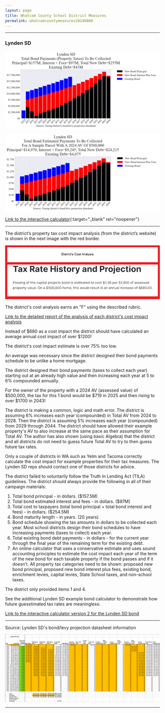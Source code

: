 ```yaml
---
layout: page
title: Whatcom County School District Measures
permalink: whatcomcountymeasures20240806
---
```


___

### Lynden SD

![Lynden SD bond totals chart](pagesManual/LeviesReport/20240806/Lynden.png "Lynden SD bond totals chart")

![Lynden SD bond example parcel chart](pagesManual/LeviesReport/20240806/LyndenParcel.png "Lynden SD bond example parcel chart")

[Link to the interactive calculator](calculator_lynden_20240806_enhanced){:target="_blank" rel="noopener"}

___

The district’s property tax cost impact analysis (from the district’s website) is shown in the next image with the red border.

![Lynden SD's Cost Analysis](pagesManual/LeviesReport/20240806/LyndenSDWhatcomCountyDistrictCostAnalysis2.png "Lynden SD's Cost Analysis")

The district's cost analysis earns an "F" using the described rubric.

[Link to the detailed report of the analysis of each district's cost impact analysis](report_analysis_of_districts_cost_analyses_20240806)

Instead of $680 as a cost impact the district should have calculated an average annual cost impact of over $1200!

The district's cost impact estimate is over 75% too low.

An average was necessary since the district designed their bond payments schedule to be unlike a home mortgage. 

The district designed their bond payments (taxes to collect each year) starting out at an already high value and then increasing each year at 5 to 6% compounded annually.

For the owner of the property with a 2024 AV (assessed value) of $500,000, the tax for this 1 bond would be $719 in 2025 and then rising to over $1700 in 2043!

The district is making a common, logic and math error. The district is assuming 6% increases each year (compounded) in Total AV from 2024 to 2028. Then the district is assuming 5% increases each year (compounded) 
from 2029 through 2044. The district should have allowed their example property's AV to also increase at the same pace as their assumption for Total AV. 
The author has also shown (using basic Algebra) that the district and all districts do not need to guess future Total AV to try to then guess future tax rates.

Only a couple of districts in WA such as Yelm and Tacoma correctly calculate the cost impact for example properties for their tax measures. The Lynden SD reps should contact one of those districts for advice.

The district failed to voluntarily follow the Truth In Lending Act (TILA) guidelines. The district should always provide the following in all of their campaign materials:

1. Total bond principal - in dollars. ($157.5M)
2. Total bond estimated interest and fees - in dollars. ($97M)
3. Total cost to taxpayers (total bond principal + total bond interest and fees) - in dollars. ($254.5M)
4. Bond maturity length - in years. (20 years)
5. Bond schedule showing the tax amounts in dollars to be collected each year. Most school districts design their bond schedules to have increasing payments (taxes to collect) each year.
6. Total existing bond debt payments - in dollars - for the current year through the final year of the remaining term for the existing debt.
7. An online calculator that uses a conservative estimate and uses sound accounting principles to estimate the cost impact each year of the term of the new bond for each taxable property if the 
bond passes and if it doesn’t. All property tax categories need to be shown: proposed new bond principal, proposed new bond interest plus fees, existing bond, enrichment levies, capital levies, 
State School taxes, and non-school taxes.

The district only provided items 1 and 4.

See the additional Lynden SD example bond calculator to demonstrate how future guesstimated tax rates are meaningless:

[Link to the interactive calculator version 2 for the Lynden SD bond](table_lynden_bond_20240806)

___

Source: Lynden SD's bond/levy projection datasheet information

![Lynden SD's bond/levy projection datasheet information](pagesManual/LeviesReport/20240806/LyndenSDBondProjectionDatasheetGen.png "Lynden SD's bond/levy projection datasheet information")


___

